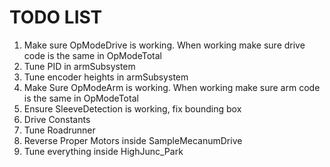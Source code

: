 # TODO LIST
1) Make sure OpModeDrive is working. When working make sure drive code is the same in OpModeTotal
2) Tune PID in armSubsystem
3) Tune encoder heights in armSubsystem
4) Make Sure OpModeArm is working. When working make sure arm code is the same in OpModeTotal
5) Ensure SleeveDetection is working, fix bounding box
5) Drive Constants
6) Tune Roadrunner
7) Reverse Proper Motors inside SampleMecanumDrive
8) Tune everything inside HighJunc_Park
